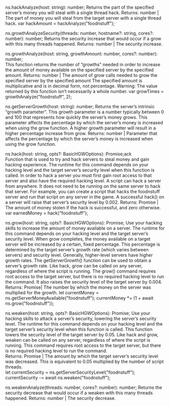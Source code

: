 ns.hackAnalyze(host: string): number;
Returns the part of the specified server’s money you will steal with a single thread hack.
Returns: number | The part of money you will steal from the target server with a single thread hack.
var hackAmount = hackAnalyze("foodnstuff");

ns.growthAnalyzeSecurity(threads: number, hostname?: string, cores?: number): number;
Returns the security increase that would occur if a grow with this many threads happened.
Returns: number | The security increase.

ns.growthAnalyze(host: string, growthAmount: number, cores?: number): number;  
This function returns the number of “growths” needed in order to increase the amount of money available on the specified server by the specified amount.
Returns: number | The amount of grow calls needed to grow the specified server by the specified amount
The specified amount is multiplicative and is in decimal form, not percentage.
Warning: The value returned by this function isn’t necessarily a whole number.
var growTimes = growthAnalyze("foodnstuff", 2);

ns.getServerGrowth(host: string): number;
Returns the server’s intrinsic “growth parameter”.
This growth parameter is a number typically between 0 and 100 that represents how quickly the server’s money grows.
This parameter affects the percentage by which the server’s money is increased when using the grow function.
A higher growth parameter will result in a higher percentage increase from grow.
Returns: number | Parameter that affects the percentage by which the server’s money is increased when using the grow function.

ns.hack(host: string, opts?: BasicHGWOptions): Promise<number>;ack  
Function that is used to try and hack servers to steal money and gain hacking experience.
The runtime for this command depends on your hacking level and the target server’s security level when this function is called.
In order to hack a server you must first gain root access to that server and also have the required hacking level.
A script can hack a server from anywhere.
It does not need to be running on the same server to hack that server.
For example, you can create a script that hacks the foodnstuff server and run that script on any server in the game.
A successful hack() on a server will raise that server’s security level by 0.002.
Returns: Promise<number> | The amount of money stolen if the hack is successful, and zero otherwise.
var earnedMoney = hack("foodnstuff");

ns.grow(host: string, opts?: BasicHGWOptions): Promise<number>;
Use your hacking skills to increase the amount of money available on a server.
The runtime for this command depends on your hacking level and the target server’s security level.
When grow completes, the money available on a target server will be increased by a certain, fixed percentage.
This percentage is determined by the target server’s growth rate (which varies between servers) and security level.
Generally, higher-level servers have higher growth rates. The getServerGrowth() function can be used to obtain a server’s growth rate.
Like hack, grow can be called on any server, regardless of where the script is running.
The grow() command requires root access to the target server, but there is no required hacking level to run the command. It also raises the security level of the target server by 0.004.
Returns: Promise<number>| The number by which the money on the server was multiplied for the growth.
let currentMoney = ns.getServerMoneyAvailable("foodnstuff");
currentMoney *= (1 + await ns.grow("foodnstuff"));

ns.weaken(host: string, opts?: BasicHGWOptions): Promise<number>;
Use your hacking skills to attack a server’s security, lowering the server’s security level.
The runtime for this command depends on your hacking level and the target server’s security level when this function is called.
This function lowers the security level of the target server by 0.05.
Like hack and grow, weaken can be called on any server, regardless of where the script is running. This command requires root access to the target server, but there is no required hacking level to run the command.  
Returns: Promise<number> | The amount by which the target server’s security level was decreased. This is equivalent to 0.05 multiplied by the number of script threads.  
let currentSecurity = ns.getServerSecurityLevel("foodnstuff");
currentSecurity -= await ns.weaken("foodnstuff");

ns.weakenAnalyze(threads: number, cores?: number): number;
Returns the security decrease that would occur if a weaken with this many threads happened.
Returns: number | The security decrease.
